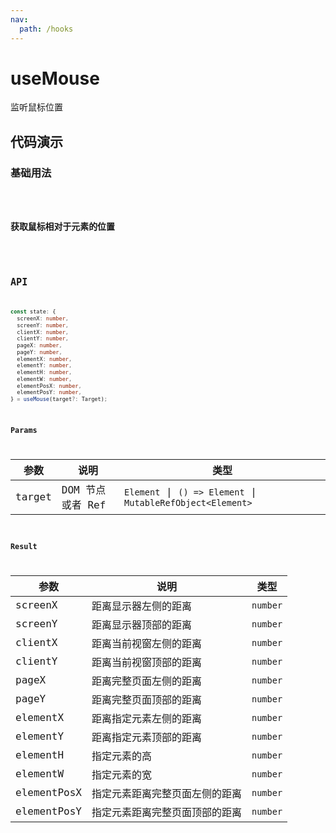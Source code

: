 ```yaml
---
nav:
  path: /hooks
---
```


# useMouse

监听鼠标位置

## 代码演示

### 基础用法

<code src="./demo/demo1.tsx" />

### 获取鼠标相对于元素的位置

<code src="./demo/demo2.tsx" />

## API

```typescript
const state: {
  screenX: number, 
  screenY: number, 
  clientX: number, 
  clientY: number,
  pageX: number,
  pageY: number,
  elementX: number,
  elementY: number,
  elementH: number,
  elementW: number,
  elementPosX: number,
  elementPosY: number,
} = useMouse(target?: Target);
```

### Params

| 参数   | 说明             | 类型                                                        |
|--------|------------------|-------------------------------------------------------------|
| target | DOM 节点或者 Ref | `Element` \| `() => Element` \| `MutableRefObject<Element>` |

### Result

| 参数        | 说明                             | 类型     |
|-------------|----------------------------------|----------|
| screenX     | 距离显示器左侧的距离             | `number` |
| screenY     | 距离显示器顶部的距离             | `number` |
| clientX     | 距离当前视窗左侧的距离           | `number` |
| clientY     | 距离当前视窗顶部的距离           | `number` |
| pageX       | 距离完整页面左侧的距离           | `number` |
| pageY       | 距离完整页面顶部的距离           | `number` |
| elementX    | 距离指定元素左侧的距离           | `number` |
| elementY    | 距离指定元素顶部的距离           | `number` |
| elementH    | 指定元素的高                     | `number` |
| elementW    | 指定元素的宽                     | `number` |
| elementPosX | 指定元素距离完整页面左侧的距离 | `number` |
| elementPosY | 指定元素距离完整页面顶部的距离   | `number` |

